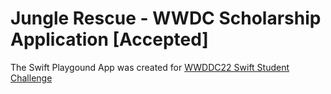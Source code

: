 # Jungle Rescue - WWDC Scholarship Application [Accepted]

The Swift Playgound App was created for <a href="https://developer.apple.com/wwdc22/swift-student-challenge/">WWDDC22 Swift Student Challenge</a>

